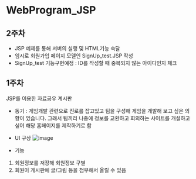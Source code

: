 # WebProgram_JSP

2주차
-------------------------------------------------------------------------------
- JSP 예제를 통해 서버의 실행 및 HTML기능 숙달
- 임시로 회원가입 페이지 모델인 SignUp_test.JSP 작성
- SignUp_test 기능구현예정 : ID를 작성할 때 중복되지 않는 아이디인지 체크
 


1주차
-------------------------------------------------------------------------------
JSP를 이용한 자료공유 계시판

- 동기 : 게임개발 관련으로 진로를 잡고있고 팀을 구성해 게임을 개발해 보고 싶은 의향이 있습니다. 그래서 팀끼리 나중에 정보를 교환하고 회의하는 사이트를 개설하고 싶어 해당 홈페이지를 제작하기로 함

- UI 구상
![image](https://user-images.githubusercontent.com/95271493/159148429-f687fa24-55e8-4f8a-881a-8e8f6f9db10e.png)

- 기능
1. 회원정보를 저장해 회원정보 구별
2. 회원이 게시판에 글/그림 등을 첨부해서 올릴 수 있음
